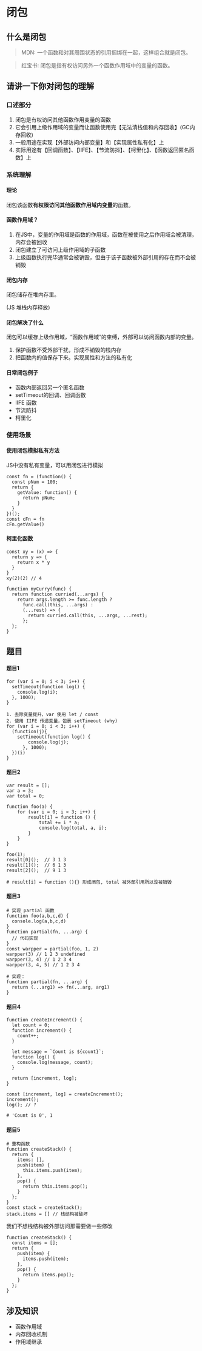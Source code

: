 # 闭包
## 什么是闭包
>MDN: 一个函数和对其周围状态的引用捆绑在一起，这样组合就是闭包。

>红宝书: 闭包是指有权访问另外一个函数作用域中的变量的函数。

## 请讲一下你对闭包的理解
### 口述部分
1. 闭包是有权访问其他函数作用变量的函数
2. 它会引用上级作用域的变量而让函数使用完【无法清栈值和内存回收】(GC内存回收)
3. 一般用途在实现【外部访问内部变量】和【实现属性私有化】上
4. 实际用途有【回调函数】、【IIFE】、【节流防抖】、【柯里化】、【函数返回匿名函数】上

### 系统理解
#### 理论
闭包该函数**有权限访问其他函数作用域内变量**的函数。

#### 函数作用域？
1. 在JS中，变量的作用域是函数的作用域，函数在被使用之后作用域会被清理，内存会被回收
2. 闭包建立了可访问上级作用域的子函数
3. 上级函数执行完毕通常会被销毁，但由于该子函数被外部引用的存在而不会被销毁

#### 闭包内存
闭包储存在堆内存里。

(JS 堆栈内存释放)

#### 闭包解决了什么
闭包可以缓存上级作用域，“函数作用域”的束缚，外部可以访问函数内部的变量。

1. 保护函数不受外部干扰，形成不销毁的栈内存
2. 把函数内的值保存下来。实现属性和方法的私有化

#### 日常闭包例子
- 函数内部返回另一个匿名函数
- setTimeout的回调、回调函数
- IIFE 函数
- 节流防抖
- 柯里化

### 使用场景
#### 使用闭包模拟私有方法
JS中没有私有变量，可以用闭包进行模拟
```
const fn = (function() {
  const pNum = 100;
  return {
    getValue: function() {
      return pNum;
    }
  }
})();
const cFn = fn
cFn.getValue()
```
#### 柯里化函数
```
const xy = (x) => {
  return y => {
    return x * y
  }
}
xy(2)(2) // 4

function myCurry(func) {  
  return function curried(...args) {
    return args.length >= func.length ?
      func.call(this, ...args) :
      (...rest) => {
        return curried.call(this, ...args, ...rest);
      };
  };
}
```

## 题目
#### 题目1
```
for (var i = 0; i < 3; i++) {
  setTimeout(function log() {
    console.log(i);
  }, 1000);
}
```
```
1. 去除变量提升，var 使用 let / const
2. 使用 IIFE 传递变量，包裹 setTimeout (why)
for (var i = 0; i < 3; i++) {
  (function(j){
    setTimeout(function log() {
        console.log(j);
      }, 1000);
  })(i)
}
```
#### 题目2
```
var result = [];
var a = 3;
var total = 0;

function foo(a) {
    for (var i = 0; i < 3; i++) {
        result[i] = function () {
            total += i * a;
            console.log(total, a, i);
        }
    }
}

foo(1);
result[0]();  // 3 1 3
result[1]();  // 6 1 3
result[2]();  // 9 1 3

# result[i] = function (){} 形成闭包, total 被外部引用所以没被销毁
```

#### 题目3
```
# 实现 partial 函数
function foo(a,b,c,d) {
  console.log(a,b,c,d)
}
function partial(fn, ...arg) {
  // 代码实现
}
const warpper = partial(foo, 1, 2)
warpper(3) // 1 2 3 undefined
warpper(3, 4) // 1 2 3 4
warpper(3, 4, 5) // 1 2 3 4

# 实现：
function partial(fn, ...arg) {
  return (...arg1) => fn(...arg, arg1)
}
```
#### 题目4
```
function createIncrement() {
  let count = 0;
  function increment() { 
    count++;
  }

  let message = `Count is ${count}`;
  function log() {
    console.log(message, count);
  }
  
  return [increment, log];
}

const [increment, log] = createIncrement();
increment(); 
log(); // ?

# 'Count is 0', 1
```
#### 题目5
```
# 重构函数
function createStack() {
  return {
    items: [],
    push(item) {
      this.items.push(item);
    },
    pop() {
      return this.items.pop();
    }
  };
}
const stack = createStack();
stack.items = [] // 栈结构被破坏
```
我们不想栈结构被外部访问那需要做一些修改
```
function createStack() {
  const items = [];
  return {
    push(item) {
      items.push(item);
    },
    pop() {
      return items.pop();
    }
  };
}
```
## 涉及知识
- 函数作用域
- 内存回收机制
- 作用域继承
